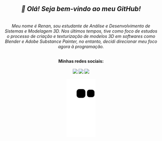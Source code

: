 <div align="center">
<h2><em><strong>👋 Olá! Seja bem-vindo ao meu GitHub!</strong></em></h2>

<br />
<em>Meu nome é Renan, sou estudante de Análise e Desenvolvimento de Sistemas e Modelagem 3D. Nos últimos tempos, tive como foco de estudos o processo de criação e texturização de modelos 3D em softwares como Blender e Adobe Substance Painter, no entanto, decidi direcionar meu foco agora à programação.</em>
<br />
<br />
  


<strong>Minhas redes sociais:<strong>
<br />
<br />
<a href="https://www.facebook.com/renan.stankev/" target="_blank"><img src="https://img.shields.io/badge/Facebook-1877F2?style=for-the-badge&logo=facebook&logoColor=white" target="_blank"></a>
<a href="https://www.instagram.com/renanstankev/?hl=pt-br" target="_blank"><img src="https://img.shields.io/badge/Instagram-E4405F?style=for-the-badge&logo=instagram&logoColor=white" target="_blank"></a>
<a href="https://www.linkedin.com/in/renanstankevicius/" target="_blank"><img src="https://img.shields.io/badge/LinkedIn-0077B5?style=for-the-badge&logo=linkedin&logoColor=white" target="_blank"></a>

![Snake animation](https://github.com/rafaballerini/rafaballerini/blob/output/github-contribution-grid-snake.svg)
  
</div>

